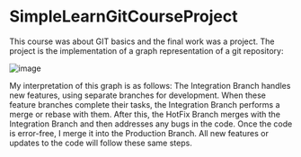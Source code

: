 # SimpleLearnGitCourseProject

This course was about GIT basics and the final work was a project. The project is the implementation of a graph representation of a git repository:

![image](https://github.com/user-attachments/assets/9d4b8b20-2b09-49c4-80da-fc044bbc2a17)

My interpretation of this graph is as follows: The Integration Branch handles new features, using separate branches for development. When these feature branches complete their tasks, the Integration Branch performs a merge or rebase with them. After this, the HotFix Branch merges with the Integration Branch and then addresses any bugs in the code. Once the code is error-free, I merge it into the Production Branch. All new features or updates to the code will follow these same steps.
